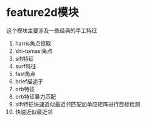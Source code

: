 # feature2d模块
这个模块主要涉及一些经典的手工特征
1. harris角点提取
2. shi-tomasi角点
3. sift特征
4. surf特征
5. fast角点
6. brief描述子
7. orb特征
8. orb特征暴力匹配
9. sift特征快速近似最近邻匹配加单应矩阵进行目标检测
10. 快速近似最近邻

